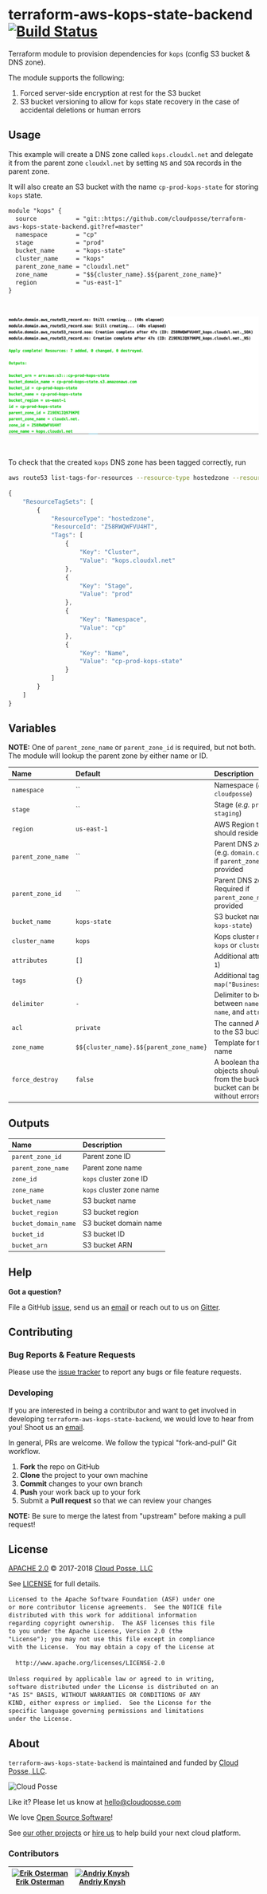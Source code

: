 # terraform-aws-kops-state-backend [![Build Status](https://travis-ci.org/cloudposse/terraform-aws-kops-state-backend.svg?branch=master)](https://travis-ci.org/cloudposse/terraform-aws-kops-state-backend)

Terraform module to provision dependencies for `kops` (config S3 bucket & DNS zone).

The module supports the following:

1. Forced server-side encryption at rest for the S3 bucket
2. S3 bucket versioning to allow for `kops` state recovery in the case of accidental deletions or human errors


## Usage

This example will create a DNS zone called `kops.cloudxl.net` and delegate it from the parent zone `cloudxl.net` by setting `NS` and `SOA` records in the parent zone.

It will also create an S3 bucket with the name `cp-prod-kops-state` for storing `kops` state.

```hcl
module "kops" {
  source           = "git::https://github.com/cloudposse/terraform-aws-kops-state-backend.git?ref=master"
  namespace        = "cp"
  stage            = "prod"
  bucket_name      = "kops-state"
  cluster_name     = "kops"
  parent_zone_name = "cloudxl.net"
  zone_name        = "$${cluster_name}.$${parent_zone_name}"
  region           = "us-east-1"
}
```

<br/>

![kops-state-backend](images/kops-state-backend.png)

<br/>

To check that the created `kops` DNS zone has been tagged correctly, run

```sh
aws route53 list-tags-for-resources --resource-type hostedzone --resource-ids Z58RWQWFVU4HT
```


```js
{
    "ResourceTagSets": [
        {
            "ResourceType": "hostedzone",
            "ResourceId": "Z58RWQWFVU4HT",
            "Tags": [
                {
                    "Key": "Cluster",
                    "Value": "kops.cloudxl.net"
                },
                {
                    "Key": "Stage",
                    "Value": "prod"
                },
                {
                    "Key": "Namespace",
                    "Value": "cp"
                },
                {
                    "Key": "Name",
                    "Value": "cp-prod-kops-state"
                }
            ]
        }
    ]
}
```


## Variables

__NOTE:__ One of `parent_zone_name` or `parent_zone_id` is required, but not both.
The module will lookup the parent zone by either name or ID.


|  Name                    |  Default                                 |  Description                                                                      | Required |
|:-------------------------|:-----------------------------------------|:----------------------------------------------------------------------------------|:--------:|
| `namespace`              | ``                                       | Namespace (_e.g._ `cp` or `cloudposse`)                                           | Yes      |
| `stage`                  | ``                                       | Stage (_e.g._ `prod`, `dev`, `staging`)                                           | Yes      |
| `region`                 | `us-east-1`                              | AWS Region the S3 bucket should reside in                                         | Yes      |
| `parent_zone_name`       | ``                                       | Parent DNS zone name (e.g. `domain.com`). Required if `parent_zone_id` is not provided    | Yes      |
| `parent_zone_id`         | ``                                       | Parent DNS zone ID. Required if `parent_zone_name` is not provided                | Yes      |
| `bucket_name`            | `kops-state`                             | S3 bucket name (_e.g._ `kops-state`)                                              | Yes      |
| `cluster_name`           | `kops`                                   | Kops cluster name (_e.g._ `kops` or `cluster`)                                    | Yes      |
| `attributes`             | `[]`                                     | Additional attributes (_e.g._ `1`)                                                | No       |
| `tags`                   | `{}`                                     | Additional tags  (_e.g._ `map("BusinessUnit","XYZ")`                              | No       |
| `delimiter`              | `-`                                      | Delimiter to be used between `namespace`, `stage`, `name`, and `attributes`       | No       |
| `acl`                    | `private`                                | The canned ACL to apply to the S3 bucket                                          | No       |
| `zone_name`              | `$${cluster_name}.$${parent_zone_name}`  | Template for the DNS zone name                                                    | No       |
| `force_destroy`          | `false`                                  | A boolean that indicates all objects should be deleted from the bucket so that the bucket can be destroyed without errors   | No       |


## Outputs

| Name                   | Description               |
|:-----------------------|:--------------------------|
| `parent_zone_id`       | Parent zone ID            |
| `parent_zone_name`     | Parent zone name          |
| `zone_id`              | `kops` cluster zone ID    |
| `zone_name`            | `kops` cluster zone name  |
| `bucket_name`          | S3 bucket name            |
| `bucket_region`        | S3 bucket region          |
| `bucket_domain_name`   | S3 bucket domain name     |
| `bucket_id`            | S3 bucket ID              |
| `bucket_arn`           | S3 bucket ARN             |


## Help

**Got a question?**

File a GitHub [issue](https://github.com/cloudposse/terraform-aws-kops-state-backend/issues), send us an [email](mailto:hello@cloudposse.com) or reach out to us on [Gitter](https://gitter.im/cloudposse/).


## Contributing

### Bug Reports & Feature Requests

Please use the [issue tracker](https://github.com/cloudposse/terraform-aws-kops-state-backend/issues) to report any bugs or file feature requests.

### Developing

If you are interested in being a contributor and want to get involved in developing `terraform-aws-kops-state-backend`, we would love to hear from you! Shoot us an [email](mailto:hello@cloudposse.com).

In general, PRs are welcome. We follow the typical "fork-and-pull" Git workflow.

 1. **Fork** the repo on GitHub
 2. **Clone** the project to your own machine
 3. **Commit** changes to your own branch
 4. **Push** your work back up to your fork
 5. Submit a **Pull request** so that we can review your changes

**NOTE:** Be sure to merge the latest from "upstream" before making a pull request!


## License

[APACHE 2.0](LICENSE) © 2017-2018 [Cloud Posse, LLC](https://cloudposse.com)

See [LICENSE](LICENSE) for full details.

    Licensed to the Apache Software Foundation (ASF) under one
    or more contributor license agreements.  See the NOTICE file
    distributed with this work for additional information
    regarding copyright ownership.  The ASF licenses this file
    to you under the Apache License, Version 2.0 (the
    "License"); you may not use this file except in compliance
    with the License.  You may obtain a copy of the License at

      http://www.apache.org/licenses/LICENSE-2.0

    Unless required by applicable law or agreed to in writing,
    software distributed under the License is distributed on an
    "AS IS" BASIS, WITHOUT WARRANTIES OR CONDITIONS OF ANY
    KIND, either express or implied.  See the License for the
    specific language governing permissions and limitations
    under the License.


## About

`terraform-aws-kops-state-backend` is maintained and funded by [Cloud Posse, LLC][website].

![Cloud Posse](https://cloudposse.com/logo-300x69.png)


Like it? Please let us know at <hello@cloudposse.com>

We love [Open Source Software](https://github.com/cloudposse/)!

See [our other projects][community]
or [hire us][hire] to help build your next cloud platform.

  [website]: https://cloudposse.com/
  [community]: https://github.com/cloudposse/
  [hire]: https://cloudposse.com/contact/


### Contributors

| [![Erik Osterman][erik_img]][erik_web]<br/>[Erik Osterman][erik_web] | [![Andriy Knysh][andriy_img]][andriy_web]<br/>[Andriy Knysh][andriy_web] |
|-------------------------------------------------------|------------------------------------------------------------------|

  [erik_img]: http://s.gravatar.com/avatar/88c480d4f73b813904e00a5695a454cb?s=144
  [erik_web]: https://github.com/osterman/
  [andriy_img]: https://avatars0.githubusercontent.com/u/7356997?v=4&u=ed9ce1c9151d552d985bdf5546772e14ef7ab617&s=144
  [andriy_web]: https://github.com/aknysh/
